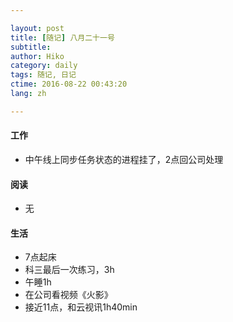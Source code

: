 ```yaml
---

layout: post  
title: [随记] 八月二十一号  
subtitle:   
author: Hiko  
category: daily
tags: 随记, 日记  
ctime: 2016-08-22 00:43:20  
lang: zh  

---
```



#### 工作

- 中午线上同步任务状态的进程挂了，2点回公司处理

#### 阅读

- 无

#### 生活

- 7点起床
- 科三最后一次练习，3h
- 午睡1h
- 在公司看视频《火影》
- 接近11点，和云视讯1h40min